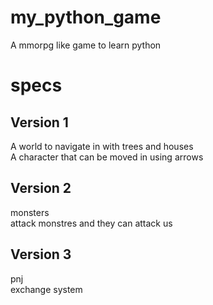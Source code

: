 # my_python_game
A mmorpg like game to learn python 

# specs
## Version 1
A world to navigate in with trees and houses  
A character that can be moved in using arrows

## Version 2
monsters  
attack monstres and they can attack us    

## Version 3 
pnj  
exchange system 